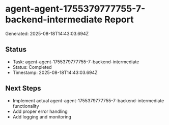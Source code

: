 # agent-agent-1755379777755-7-backend-intermediate Report

Generated: 2025-08-18T14:43:03.694Z

## Status
- Task: agent-agent-1755379777755-7-backend-intermediate
- Status: Completed
- Timestamp: 2025-08-18T14:43:03.694Z

## Next Steps
- Implement actual agent-agent-1755379777755-7-backend-intermediate functionality
- Add proper error handling
- Add logging and monitoring
